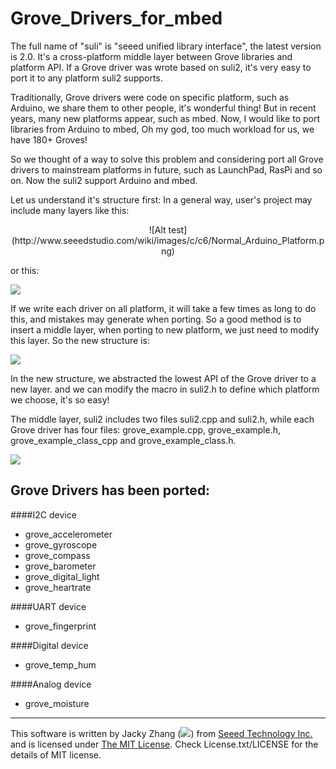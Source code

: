 Grove_Drivers_for_mbed
==========================

The full name of "suli" is "seeed unified library interface", the latest version is 2.0. It's a cross-platform middle layer between Grove libraries and platform API. If a Grove driver was wrote based on suli2, it's very easy to port it to any platform suli2 supports.

Traditionally, Grove drivers were code on specific platform, such as Arduino, we share them to other people, it's wonderful thing! But in recent years, many new platforms appear, such as mbed. Now, I would like to port libraries from Arduino to mbed, Oh my god, too much workload for us, we have 180+ Groves!

So we thought of a way to solve this problem and considering port all Grove drivers to mainstream platforms in future, such as LaunchPad, RasPi and so on. Now the suli2 support Arduino and mbed.

Let us understand it's structure first: In a general way, user's project may include many layers like this:

<center>![Alt test](http://www.seeedstudio.com/wiki/images/c/c6/Normal_Arduino_Platform.png)</center>

or this:

![](http://www.seeedstudio.com/wiki/images/8/8e/Normal_mbed_Platform.png)

If we write each driver on all platform, it will take a few times as long to do this, and mistakes may generate when porting. So a good method is to insert a middle layer, when porting to new platform, we just need to modify this layer. So the new structure is:

![](http://www.seeedstudio.com/wiki/images/f/f6/Suli2_Platoform.png)

In the new structure, we abstracted the lowest API of the Grove driver to a new layer. and we can modify the macro in suli2.h to define which platform we choose, it's so easy!

The middle layer, suli2 includes two files suli2.cpp and suli2.h, while each Grove driver has four files: grove_example.cpp, grove_example.h, grove_example_class_cpp and grove_example_class.h.

![](http://www.seeedstudio.com/wiki/images/9/9d/Suli2_structure.png)

Grove Drivers has been ported:
------------------------------

####I2C device
* grove_accelerometer
* grove_gyroscope
* grove_compass
* grove_barometer
* grove_digital_light
* grove_heartrate

####UART device
* grove_fingerprint

####Digital device
* grove_temp_hum

####Analog device
* grove_moisture




----
This software is written by Jacky Zhang (![](http://www.seeedstudio.com/wiki/images/8/8f/Email_addr_of_jacky_zhang.png)) from [Seeed Technology Inc.](http://www.seeed.cc) and is licensed under [The MIT License](http://opensource.org/licenses/mit-license.php). Check License.txt/LICENSE for the details of MIT license.<br>



